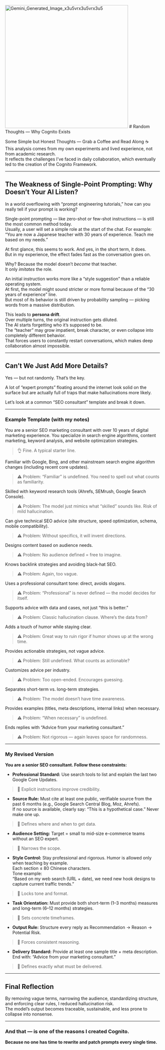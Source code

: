 <img width="400" height="400" alt="Gemini_Generated_Image_x3u5vrx3u5vrx3u5" src="https://github.com/user-attachments/assets/81a42468-dccc-4ac0-b861-8bc144860715" />
# Random Thoughts — Why Cognito Exists

Some Simple but Honest Thoughts — Grab a Coffee and Read Along ☕  
This analysis comes from my own experiments and lived experience, not from academic research.  
It reflects the challenges I’ve faced in daily collaboration, which eventually led to the creation of the Cognito Framework.  

---

## The Weakness of Single-Point Prompting: Why Doesn’t Your AI Listen?

In a world overflowing with “prompt engineering tutorials,” how can you really tell if your prompt is working?

Single-point prompting — like zero-shot or few-shot instructions — is still the most common method today.  
Usually, a user will set a simple role at the start of the chat. For example:  
“You are now a Japanese teacher with 30 years of experience. Teach me based on my needs.”

At first glance, this seems to work. And yes, in the short term, it does.  
But in my experience, the effect fades fast as the conversation goes on.

Why? Because the model doesn’t *become* that teacher.  
It only *imitates* the role.

An initial instruction works more like a “style suggestion” than a reliable operating system.  
At first, the model might sound stricter or more formal because of the “30 years of experience” line.  
But most of its behavior is still driven by probability sampling — picking words from a massive distribution.

This leads to **persona drift**.  
Over multiple turns, the original instruction gets diluted.  
The AI starts forgetting who it’s supposed to be.  
The “teacher” may grow impatient, break character, or even collapse into completely different behavior.  
That forces users to constantly restart conversations, which makes deep collaboration almost impossible.

---

## Can’t We Just Add More Details?

Yes — but not randomly. That’s the key.  

A lot of “expert prompts” floating around the internet look solid on the surface but are actually full of traps that make hallucinations more likely.  

Let’s look at a common “SEO consultant” template and break it down.

---

### Example Template (with my notes)

 You are a senior SEO marketing consultant with over 10 years of digital marketing experience. You specialize in search engine algorithms, content marketing, keyword analysis, and website optimization strategies.  
>👌 Fine. A typical starter line.

 Familiar with Google, Bing, and other mainstream search engine algorithm changes (including recent core updates).  
>⚠️ Problem: “Familiar” is undefined. You need to spell out what counts as familiarity.

 Skilled with keyword research tools (Ahrefs, SEMrush, Google Search Console).  
>⚠️ Problem: The model just mimics what “skilled” sounds like. Risk of mild hallucination.

 Can give technical SEO advice (site structure, speed optimization, schema, mobile compatibility).  
>⚠️ Problem: Without specifics, it will invent directions.

 Designs content based on audience needs.  
>⚠️ Problem: No audience defined = free to imagine.

 Knows backlink strategies and avoiding black-hat SEO.  
>⚠️ Problem: Again, too vague.

 Uses a professional consultant tone: direct, avoids slogans.  
>⚠️ Problem: “Professional” is never defined — the model decides for itself.

 Supports advice with data and cases, not just “this is better.”  
>⚠️ Problem: Classic hallucination clause. Where’s the data from?

 Adds a touch of humor while staying clear.  
>⚠️ Problem: Great way to ruin rigor if humor shows up at the wrong time.

 Provides actionable strategies, not vague advice.  
>⚠️ Problem: Still undefined. What counts as actionable?

 Customizes advice per industry.  
>⚠️ Problem: Too open-ended. Encourages guessing.

 Separates short-term vs. long-term strategies.  
>⚠️ Problem: The model doesn’t have time awareness.

 Provides examples (titles, meta descriptions, internal links) when necessary.  
>⚠️ Problem: “When necessary” is undefined.

 Ends replies with “Advice from your marketing consultant.”  
>⚠️ Problem: Not rigorous — again leaves space for randomness.

---

### My Revised Version

**You are a senior SEO consultant. Follow these constraints:**

- **Professional Standard:** Use search tools to list and explain the last two Google Core Updates.  
>🔶 Explicit instructions improve credibility.

- **Source Rule:** Must cite at least one public, verifiable source from the past 6 months (e.g., Google Search Central Blog, Moz, Ahrefs).  
If no source is available, clearly say: “This is a hypothetical case.” Never make one up.  
>🔶 Defines where and when to get data.

- **Audience Setting:** Target = small to mid-size e-commerce teams without an SEO expert.  
>🔶 Narrows the scope.

- **Style Control:** Stay professional and rigorous. Humor is allowed only when teaching by example.  
Each section ≤ 80 Chinese characters.  
Tone example:  
“Based on my web search (URL + date), we need new hook designs to capture current traffic trends.”  
>🔶 Locks tone and format.

- **Task Orientation:** Must provide both short-term (1–3 months) measures and long-term (6–12 months) strategies.  
>🔶 Sets concrete timeframes.

- **Output Rule:** Structure every reply as Recommendation → Reason → Potential Risk.  
>🔶 Forces consistent reasoning.

- **Delivery Standard:** Provide at least one sample title + meta description.  
End with: “Advice from your marketing consultant.”  
>🔶 Defines exactly what must be delivered.

---

## Final Reflection

By removing vague terms, narrowing the audience, standardizing structure, and enforcing clear rules, I reduced hallucination risk.  
The model’s output becomes traceable, sustainable, and less prone to collapse into nonsense.

---

### **And that — is one of the reasons I created Cognito.**    
**Because no one has time to rewrite and patch prompts every single time.**
